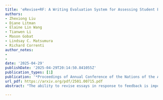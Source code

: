 ```yaml
---
title: 'eRevise+RF: A Writing Evaluation System for Assessing Student Essay Revisions and Providing Formative Feedback'
authors:
- Zhexiong Liu
- Diane Litman
- Elaine Lin Wang
- Tianwen Li
- Mason Gobat
- Lindsay C. Matsumura
- Richard Correnti
author_notes:
-
- 
date: '2025-04-29'
publishDate: '2025-04-29T20:14:50.841055Z'
publication_types: [1]
publication: '*Proceedings of Annual Conference of the Nations of the Americas Chapter of the Association for Computational Linguistics (NAACL)*'
url_pdf: https://arxiv.org/pdf/2501.00715.pdf
abstract: "The ability to revise essays in response to feedback is important for students’ writing success. An automated writing evaluation (AWE) system that supports students in revising their essays is thus essential. We present eRevise+RF, an enhanced AWE system for assessing student essay revisions (e.g., changes made to an essay to improve its quality in response to essay feedback) and providing revision feedback. We deployed the system with 6 teachers and 406 students across 3 schools in Pennsylvania and Louisiana. The results confirmed its effectiveness in (1) assessing student essays in terms of evidence usage, (2) extracting evidence and reasoning revisions across essays, and (3) determining revision success in responding to feedback. The evaluation also suggested eRevise+RF is a helpful system for young students to improve their argumentative writing skills through revision and formative feedback."

---
```

